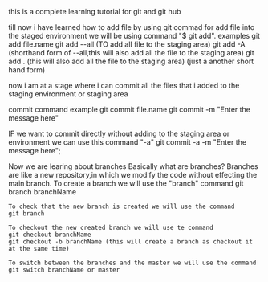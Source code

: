 
this is a complete learning tutorial for git and git hub

till now i have learned how to add file by using git
commad for add file into the staged environment we will be using command "$ git add".
examples
	git add file.name
	git add --all (TO add all file to the staging area)
	git add -A (shorthand form of --all,this will also add all the file to the staging area)
	git add . (this will also add all the file to the staging area) (just a another short hand form)


now i am at a stage where i can commit all the files that i added to the staging environment or staging area

commit command example
	git commit file.name
	git commit -m "Enter the message here"

IF we want to commit directly without adding to the staging area or environment we can use this command "-a"
	git commit -a -m "Enter the message here";

Now we are learing about branches
Basically what are branches?
	Branches are like a new repository,in which we modify the code without effecting the main branch.
	To create a branch we will use the "branch" command
	git branch branchName
	
	To check that the new branch is created we will use the command
	git branch

	To checkout the new created branch we will use te command
	git checkout branchName
	git checkout -b branchName (this will create a branch as checkout it at the same time)

	To switch between the branches and the master we will use the command
	git switch branchName or master


